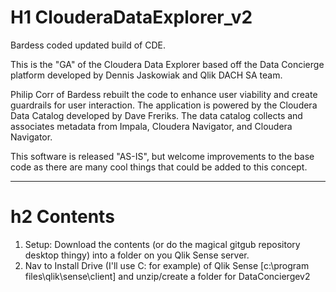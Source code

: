 # H1 ClouderaDataExplorer_v2
Bardess coded updated build of CDE.

This is the "GA" of the Cloudera Data Explorer based off the Data Concierge platform developed by Dennis Jaskowiak and Qlik DACH SA team.

Philip Corr of Bardess rebuilt the code to enhance user viability and create guardrails for user interaction. The application is powered by the Cloudera Data Catalog developed by Dave Freriks. The data catalog collects and associates metadata from Impala, Cloudera Navigator, and Cloudera Navigator.

This software is released "AS-IS", but welcome improvements to the base code as there are many cool things that could be added to this concept.

------------------------------------------------------------------------------------------

# h2 Contents
1. Setup: Download the contents (or do the magical gitgub repository desktop thingy) into a folder on you Qlik Sense server.
2. Nav to Install Drive (I'll use C: for example) of Qlik Sense [c:\program files\qlik\sense\client] and unzip/create a folder for DataConciergev2
